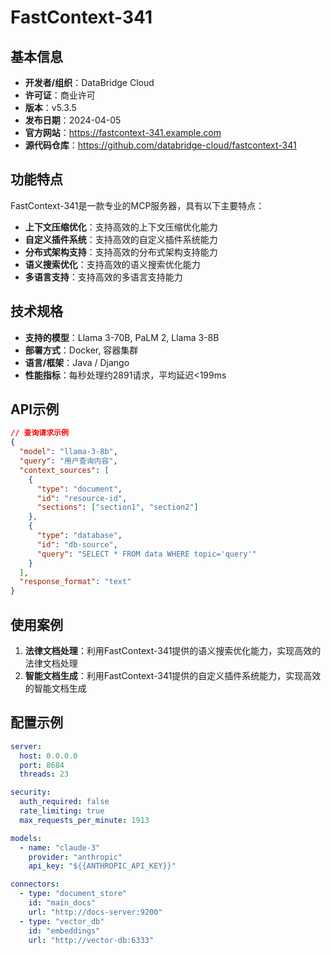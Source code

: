 # FastContext-341

## 基本信息

- **开发者/组织**：DataBridge Cloud
- **许可证**：商业许可
- **版本**：v5.3.5
- **发布日期**：2024-04-05
- **官方网站**：https://fastcontext-341.example.com
- **源代码仓库**：https://github.com/databridge-cloud/fastcontext-341

## 功能特点

FastContext-341是一款专业的MCP服务器，具有以下主要特点：

- **上下文压缩优化**：支持高效的上下文压缩优化能力
- **自定义插件系统**：支持高效的自定义插件系统能力
- **分布式架构支持**：支持高效的分布式架构支持能力
- **语义搜索优化**：支持高效的语义搜索优化能力
- **多语言支持**：支持高效的多语言支持能力


## 技术规格

- **支持的模型**：Llama 3-70B, PaLM 2, Llama 3-8B
- **部署方式**：Docker, 容器集群
- **语言/框架**：Java / Django
- **性能指标**：每秒处理约2891请求，平均延迟<199ms

## API示例

```json
// 查询请求示例
{
  "model": "llama-3-8b",
  "query": "用户查询内容",
  "context_sources": [
    {
      "type": "document",
      "id": "resource-id",
      "sections": ["section1", "section2"]
    },
    {
      "type": "database",
      "id": "db-source",
      "query": "SELECT * FROM data WHERE topic='query'"
    }
  ],
  "response_format": "text"
}
```

## 使用案例

1. **法律文档处理**：利用FastContext-341提供的语义搜索优化能力，实现高效的法律文档处理
2. **智能文档生成**：利用FastContext-341提供的自定义插件系统能力，实现高效的智能文档生成


## 配置示例

```yaml
server:
  host: 0.0.0.0
  port: 8684
  threads: 23

security:
  auth_required: false
  rate_limiting: true
  max_requests_per_minute: 1913

models:
  - name: "claude-3"
    provider: "anthropic"
    api_key: "${{ANTHROPIC_API_KEY}}"

connectors:
  - type: "document_store"
    id: "main_docs"
    url: "http://docs-server:9200"
  - type: "vector_db"
    id: "embeddings"
    url: "http://vector-db:6333"
```